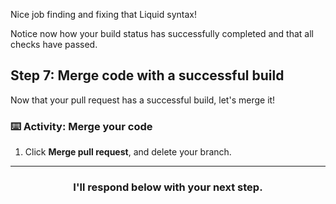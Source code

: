 Nice job finding and fixing that Liquid syntax!

Notice now how your build status has successfully completed and that all checks have passed.

## Step 7: Merge code with a successful build

Now that your pull request has a successful build, let's merge it!

### :keyboard: Activity: Merge your code

1. Click **Merge pull request**, and delete your branch.

<hr>
<h3 align="center">I'll respond below with your next step.</h3>
